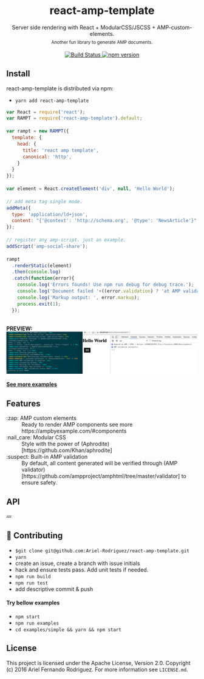 <div align="center">
  <h1><strong>react-amp-template</strong></h1>
  <div align="center">Server side rendering with React + ModularCSS/JSCSS + AMP-custom-elements.</div>
  <sub>Another fun library to generate AMP documents.</sub>
</div>

<br />

<div align="center">
  <!-- Build Status -->
  <a href="https://travis-ci.org/Ariel-Rodriguez/react-amp-template">
    <img src="https://travis-ci.org/Ariel-Rodriguez/react-amp-template.svg?branch=master" alt="Build Status" />
  </a>
  <!-- npm ver -->
  <a href="https://badge.fury.io/js/react-amp-template"><img src="https://badge.fury.io/js/react-amp-template.svg" alt="npm version" height="18"></a>
</div>


## Install

react-amp-template is distributed via npm:
- `yarn add react-amp-template`


```javascript
var React = require('react');
var RAMPT = require('react-amp-template').default;

var rampt = new RAMPT({
  template: {
    head: {
      title: 'react amp template',
      canonical: 'http',
    }
  }
});

var element = React.createElement('div', null, 'Hello World');

// add meta tag single mode.
addMeta({
  type: 'application/ld+json',
  content: "{'@context': 'http://schema.org', '@type': 'NewsArticle'}"
});

// register any amp-script. just an example.
addScript('amp-social-share');

rampt
  .renderStatic(element)
  .then(console.log)
  .catch(function(error){
    console.log('Errors founds! Use npm run debug for debug trace.');
    console.log('Document failed '+((error.validation) ? 'at AMP validations.' : 'at internal rendering.'));
    console.log('Markup output: ', error.markup);
    process.exit(1);
  });
```
<br />
<div align="left">
<strong>PREVIEW:</strong>
</div>
<img src="https://raw.githubusercontent.com/Ariel-Rodriguez/react-amp-template/master/docs/images/demo-output.png" alt="react-amp-template demo output" align="center" />
<br />

#### [See more examples](https://github.com/Ariel-Rodriguez/react-amp-template/tree/master/examples)

## Features
<dl>
  <dt>:zap: AMP custom elements</dt>
  <dd>Ready to render AMP components see more https://ampbyexample.com/#components</dd>
  <dt>:nail_care: Modular CSS</dt>
  <dd>Style with the power of (Aphrodite)[https://github.com/Khan/aphrodite]</dd>
  <dt>:suspect: Built-in AMP validation</dt>
  <dd>By default, all content generated will be verified through (AMP validator)[https://github.com/ampproject/amphtml/tree/master/validator] to ensure safety.</dd>
</dl>

## API
:zzz:



## :penguin: Contributing

- `$git clone git@github.com:Ariel-Rodriguez/react-amp-template.git`
- `yarn`
- create an issue, create a branch with issue initials
- hack and ensure tests pass. Add unit tests if needed.
- `npm run build`
- `npm run test`
- add descriptive commit & push

#### Try bellow examples
- `npm start`
- `npm run examples`
- `cd examples/simple && yarn && npm start`

## License

This project is licensed under the Apache License, Version 2.0. Copyright (c) 2016 Ariel Fernando Rodriguez. For more information see `LICENSE.md`.
